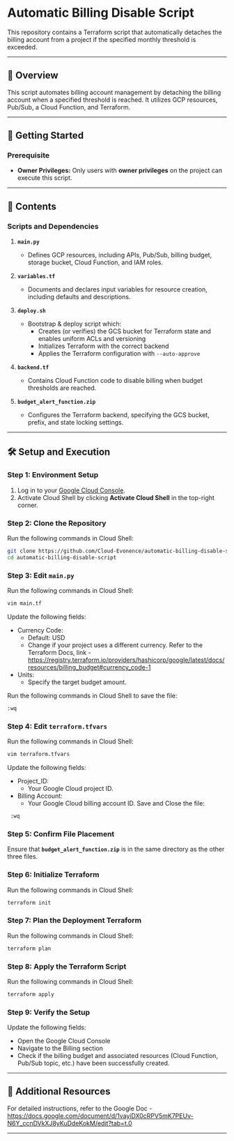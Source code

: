 # Automatic Billing Disable Script

This repository contains a Terraform script that automatically detaches the billing account from a project if the specified monthly threshold is exceeded.

---

## 📝 Overview

This script automates billing account management by detaching the billing account when a specified threshold is reached. It utilizes GCP resources, Pub/Sub, a Cloud Function, and Terraform.

---

## 🚀 Getting Started

### **Prerequisite**
- **Owner Privileges:** Only users with **owner privileges** on the project can execute this script.

---

## 📂 Contents

### **Scripts and Dependencies**
1. **`main.py`**  
   - Defines GCP resources, including APIs, Pub/Sub, billing budget, storage bucket, Cloud Function, and IAM roles.
   
2. **`variables.tf`**  
   - Documents and declares input variables for resource creation, including defaults and descriptions.
   
3. **`deploy.sh`**  
   - Bootstrap & deploy script which:
      - Creates (or verifies) the GCS bucket for Terraform state and enables uniform ACLs and versioning  
      - Initializes Terraform with the correct backend  
      - Applies the Terraform configuration with `--auto-approve`

4. **`backend.tf`**  
   - Contains Cloud Function code to disable billing when budget thresholds are reached.
   
5. **`budget_alert_function.zip`**  
   - Configures the Terraform backend, specifying the GCS bucket, prefix, and state locking settings.

---

## 🛠️ Setup and Execution

### Step 1: Environment Setup
1. Log in to your [Google Cloud Console](https://console.cloud.google.com/).
2. Activate Cloud Shell by clicking **Activate Cloud Shell** in the top-right corner.

### Step 2: Clone the Repository
Run the following commands in Cloud Shell:  
```bash
git clone https://github.com/Cloud-Evonence/automatic-billing-disable-script.git
cd automatic-billing-disable-script
```
### Step 3: Edit **`main.py`** 
Run the following commands in Cloud Shell:
```bash
vim main.tf
```
Update the following fields:
 - Currency Code:
     - Default: USD
     - Change if your project uses a different currency. Refer to the Terraform Docs, link - https://registry.terraform.io/providers/hashicorp/google/latest/docs/resources/billing_budget#currency_code-1
 - Units:
     - Specify the target budget amount.

Run the following commands in Cloud Shell to save the file:
 ```bash
 :wq
 ```
### Step 4: Edit **`terraform.tfvars`**
Run the following commands in Cloud Shell:
```bash
vim terraform.tfvars
```
Update the following fields:
  - Project_ID:
     - Your Google Cloud project ID.
  - Billing Account:
     - Your Google Cloud billing account ID.
Save and Close the file:
```bash
 :wq
```

### Step 5: Confirm File Placement 
Ensure that **`budget_alert_function.zip`**  is in the same directory as the other three files.

### Step 6: Initialize Terraform
Run the following commands in Cloud Shell:
```bash
terraform init
```

### Step 7: Plan the Deployment Terraform
Run the following commands in Cloud Shell:
```bash
terraform plan
```

### Step 8: Apply the Terraform Script
Run the following commands in Cloud Shell:
```bash
terraform apply
```

### Step 9: Verify the Setup
Update the following fields:
  - Open the Google Cloud Console 
  - Navigate to the Billing section
  - Check if the billing budget and associated resources (Cloud Function, Pub/Sub topic, etc.) have been successfully created.

---

## 📖 Additional Resources
For detailed instructions, refer to the Google Doc - https://docs.google.com/document/d/1vayiDX0cRPV5mK7PEUv-N6Y_ccnDVkXJ8yKuDdeKokM/edit?tab=t.0

---

